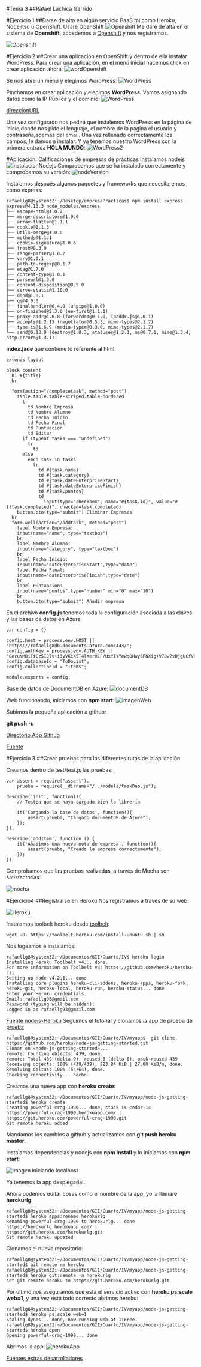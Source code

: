 #Tema 3
##Rafael Lachica Garrido

#Ejercicio 1
##Darse de alta en algún servicio PaaS tal como Heroku, Nodejitsu u OpenShift.
Usaré OpenShift
![Openshift](http://i1383.photobucket.com/albums/ah302/Rafael_Lachica_Garrido/Proyecto1_zpsrbk2uop7.png)
Me daré de alta en el sistema de **Openshift**, accedemos a [Openshift](https://openshift.redhat.com) y nos registramos.

![Openshift](http://i1383.photobucket.com/albums/ah302/Rafael_Lachica_Garrido/openshift_zps6qi2uvc0.png)


#Ejercicio 2
##Crear una aplicación en OpenShift y dentro de ella instalar WordPress.
Para crear una aplicación, en el menú inicial hacemos click en crear aplicación ahora:
![wordOpenshift](http://i1383.photobucket.com/albums/ah302/Rafael_Lachica_Garrido/Proyecto7_zpse4p5tisk.png)

Se nos abre un menú y elegimos WordPress:
![WordPress](http://i1383.photobucket.com/albums/ah302/Rafael_Lachica_Garrido/Proyecto8_zpszefvupgq.png)

Pinchamos en crear aplicación y elegimos **WordPress**. Vamos asignando datos como la IP Pública y el dominio:
![WordPress](http://i1383.photobucket.com/albums/ah302/Rafael_Lachica_Garrido/Captura%20de%20pantalla%20de%202015-10-18%20125416_zpsdwttwvad.png)

[direcciónURL](http://php-rafaellg8.rhcloud.com)

Una vez configurado nos pedirá que instalemos WordPress en la página de inicio,donde nos pide el lenguaje, el nombre de la página el usuario y contraseña,además del email.
Una vez rellenado correctamente los campos, le damos a instalar.
Y ya tenemos nuestro WordPress con la primera entrada **HOLA MUNDO**:
![WordPress2](http://i1383.photobucket.com/albums/ah302/Rafael_Lachica_Garrido/Captura%20de%20pantalla%20de%202015-10-18%20130413_zps2h70qbx2.png)

#Aplicación: Calificaciones de empresas de prácticas
Instalamos nodejs
![instalacionNodejs](http://i1383.photobucket.com/albums/ah302/Rafael_Lachica_Garrido/installnode_zpsgelt0lqx.png)
Comprobamos que se ha instalado correctamente y comprobamos su versión:
![nodeVersion](http://i1383.photobucket.com/albums/ah302/Rafael_Lachica_Garrido/node_zpsdg7z8ra6.png)

Instalamos después algunos paquetes y frameworks que necesitaremos como express:
```
rafaellg8@system32:~/Desktop/empresaPracticas$ npm install express
express@4.13.3 node_modules/express
├── escape-html@1.0.2
├── merge-descriptors@1.0.0
├── array-flatten@1.1.1
├── cookie@0.1.3
├── utils-merge@1.0.0
├── methods@1.1.1
├── cookie-signature@1.0.6
├── fresh@0.3.0
├── range-parser@1.0.2
├── vary@1.0.1
├── path-to-regexp@0.1.7
├── etag@1.7.0
├── content-type@1.0.1
├── parseurl@1.3.0
├── content-disposition@0.5.0
├── serve-static@1.10.0
├── depd@1.0.1
├── qs@4.0.0
├── finalhandler@0.4.0 (unpipe@1.0.0)
├── on-finished@2.3.0 (ee-first@1.1.1)
├── proxy-addr@1.0.8 (forwarded@0.1.0, ipaddr.js@1.0.1)
├── accepts@1.2.13 (negotiator@0.5.3, mime-types@2.1.7)
├── type-is@1.6.9 (media-typer@0.3.0, mime-types@2.1.7)
└── send@0.13.0 (destroy@1.0.3, statuses@1.2.1, ms@0.7.1, mime@1.3.4, http-errors@1.3.1)
```

**index.jade** que contiene lo referente al html:
```
extends layout

block content
  h1 #{title}
  br

  form(action="/completetask", method="post")
    table.table.table-striped.table-bordered
      tr
        td Nombre Empresa
        td Nombre Alumno
        td Fecha Inicio
        td Fecha Final
        td Puntuacion
        td Editar
      if (typeof tasks === "undefined")
        tr
          td
      else
        each task in tasks
          tr
            td #{task.name}
            td #{task.category}
            td #{task.dateEnterpriseStart}
            td #{task.dateEnterpriseFinish}
            td #{task.puntos}
            td
              input(type="checkbox", name="#{task.id}", value="#{!task.completed}", checked=task.completed)
    button.btn(type="submit") Eliminar Empresas
  hr
  form.well(action="/addtask", method="post")
    label Nombre Empresa:
    input(name="name", type="textbox")
    br
    label Nombre Alumno:
    input(name="category", type="textbox")
    br
    label Fecha Inicio:
    input(name="dateEnterpriseStart",type="date")
    label Fecha Final:
    input(name="dateEnterpriseFinish",type="date")
    br
    label Puntuacion:
    input(name="puntos",type="number" min="0" max="10")
    br
    button.btn(type="submit") Añadir empresa

```

En el archivo **config.js** tenemos toda la configuración asociada a las claves y las bases de datos en Azure:
```
var config = {}

config.host = process.env.HOST || "https://rafaellg8db.documents.azure.com:443/";
config.authKey = process.env.AUTH_KEY || "GeruNMDiTiCz5IJlv+i3vVKiX5T4lXerHCF/UxYIYYewqQHwy6PNXig+V7DwZvDjgUCfVhmmjLuCaSQHG0gglw==";
config.databaseId = "ToDoList";
config.collectionId = "Items";

module.exports = config;
```

Base de datos de DocumentDB en Azure:
![documentDB](http://i1383.photobucket.com/albums/ah302/Rafael_Lachica_Garrido/Captura%20de%20pantalla%20de%202015-10-11%20171835_zpsiwetznbe.png)

Web funcionando, iniciamos con **npm start**:
![imagenWeb](http://i1383.photobucket.com/albums/ah302/Rafael_Lachica_Garrido/apiNode_zpsx6jsnuuh.png)

Subimos la pequeña aplicación a github:

**git push -u**

[Directorio App Github](https://github.com/rafaellg8/empresaPracticas)

[Fuente](https://azure.microsoft.com/es-es/documentation/articles/documentdb-nodejs-application/)

#Ejercicio 3
##Crear pruebas para las diferentes rutas de la aplicación

Creamos dentro de test/test.js las pruebas:

```
var assert = require("assert"),
	prueba = require(__dirname+"/../models/taskDao.js");

describe('init', function(){
	// Testea que se haya cargado bien la librería

	it('Cargando la base de datos', function(){
		assert(prueba, "Cargado documentDB de Azure");
	});
});

describe('addItem', function () {
    it('Añadimos una nueva nota de empresa', function(){
		assert(prueba, "Creada la empresa correctamente");
	});
})
```

Comprobamos que las pruebas realizadas, a través de Mocha son satisfactorias:

![mocha](http://i1383.photobucket.com/albums/ah302/Rafael_Lachica_Garrido/Captura%20de%20pantalla%20de%202015-10-12%20190324_zps6okaymhj.png)

#Ejercicio4
##Registrarse en Heroku
Nos registramos a través de su web:

![Heroku](http://i1383.photobucket.com/albums/ah302/Rafael_Lachica_Garrido/Captura%20de%20pantalla%20de%202015-10-26%20145408_zpsegqccckt.png)

Instalamos toolbelt heroku desde [toolbelt](https://toolbelt.heroku.com/debian):
```
wget -O- https://toolbelt.heroku.com/install-ubuntu.sh | sh
```
Nos logeamos e instalamos:
```
rafaellg8@system32:~/Documentos/GII/Cuarto/IV$ heroku login
Installing Heroku Toolbelt v4... done.
For more information on Toolbelt v4: https://github.com/heroku/heroku-cli
Setting up node-v4.2.1... done
Installing core plugins heroku-cli-addons, heroku-apps, heroku-fork, heroku-git, heroku-local, heroku-run, heroku-status... done
Enter your Heroku credentials.
Email: rafaellg93@gmail.com
Password (typing will be hidden):
Logged in as rafaellg93@gmail.com
```

[Fuente nodejs-Heroku](https://devcenter.heroku.com/articles/getting-started-with-nodejs#introduction)
Seguimos el tutorial y clonamos la app de prueba de [prueba](https://devcenter.heroku.com/articles/getting-started-with-nodejs#prepare-the-app)
```
rafaellg8@system32:~/Documentos/GII/Cuarto/IV/myapp$  git clone https://github.com/heroku/node-js-getting-started.git
Clonar en «node-js-getting-started»...
remote: Counting objects: 439, done.
remote: Total 439 (delta 0), reused 0 (delta 0), pack-reused 439
Receiving objects: 100% (439/439), 223.84 KiB | 27.00 KiB/s, done.
Resolving deltas: 100% (64/64), done.
Checking connectivity... hecho.
```

Creamos una nueva app con **heroku create**:
```
rafaellg8@system32:~/Documentos/GII/Cuarto/IV/myapp/node-js-getting-started$ heroku create
Creating powerful-crag-1990... done, stack is cedar-14
https://powerful-crag-1990.herokuapp.com/ | https://git.heroku.com/powerful-crag-1990.git
Git remote heroku added
```
Mandamos los cambios a github y actualizamos con **git push heroku master**.

Instalamos dependencias y nodejs con **npm install** y lo iniciamos con **npm start**:

![Imagen iniciando localhost](http://i1383.photobucket.com/albums/ah302/Rafael_Lachica_Garrido/Captura%20de%20pantalla%20de%202015-10-26%20174956_zps1ttzz5ov.png)

Ya tenemos la app desplegada!.

Ahora podemos editar cosas como el nombre de la app, yo la llamaré **herokurlg**:
```
rafaellg8@system32:~/Documentos/GII/Cuarto/IV/myapp/node-js-getting-started$ heroku apps:rename herokurlg
Renaming powerful-crag-1990 to herokurlg... done
https://herokurlg.herokuapp.com/ | https://git.heroku.com/herokurlg.git
Git remote heroku updated
```
Clonamos el nuevo repositorio:
```
rafaellg8@system32:~/Documentos/GII/Cuarto/IV/myapp/node-js-getting-started$ git remote rm heroku
rafaellg8@system32:~/Documentos/GII/Cuarto/IV/myapp/node-js-getting-started$ heroku git:remote -a herokurlg
set git remote heroku to https://git.heroku.com/herokurlg.git

```
Por último,nos aseguramos que esta el servicio activo con **heroku ps:scale web=1**, y una vez está todo correcto abrimos heroku:
```
rafaellg8@system32:~/Documentos/GII/Cuarto/IV/myapp/node-js-getting-started$ heroku ps:scale web=1
Scaling dynos... done, now running web at 1:Free.
rafaellg8@system32:~/Documentos/GII/Cuarto/IV/myapp/node-js-getting-started$ heroku open
Opening powerful-crag-1990... done
```

Abrimos la app:
![herokuApp](http://i1383.photobucket.com/albums/ah302/Rafael_Lachica_Garrido/Captura%20de%20pantalla%20de%202015-10-26%20180312_zpsenrygvua.png)

[Fuentes extras desarrolladores](https://devcenter.heroku.com/articles/git)
